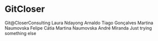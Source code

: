 ﻿# GitCloser
Git@CloserConsulting
Laura Ndayong
Arnaldo
Tiago Gonçalves
Martina Naumovska 
Felipe
Cátia
Martina Naumovska 
André Miranda
Just trying something else